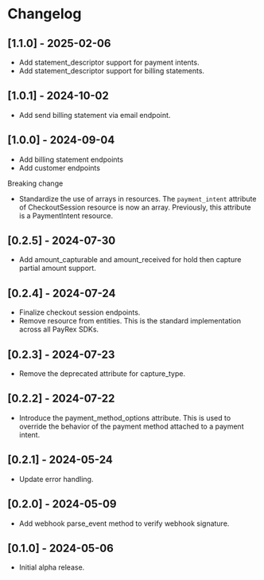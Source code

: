# Changelog

## [1.1.0] - 2025-02-06

- Add statement_descriptor support for payment intents.
- Add statement_descriptor support for billing statements.

## [1.0.1] - 2024-10-02

- Add send billing statement via email endpoint.

## [1.0.0] - 2024-09-04

- Add billing statement endpoints
- Add customer endpoints

Breaking change
- Standardize the use of arrays in resources. The `payment_intent` attribute of CheckoutSession resource is now an array. Previously, this attribute is a PaymentIntent resource.

## [0.2.5] - 2024-07-30

- Add amount_capturable and amount_received for hold then capture partial amount support.

## [0.2.4] - 2024-07-24

- Finalize checkout session endpoints.
- Remove resource from entities. This is the standard implementation across all PayRex SDKs.

## [0.2.3] - 2024-07-23

- Remove the deprecated attribute for capture_type.

## [0.2.2] - 2024-07-22

- Introduce the payment_method_options attribute. This is used to override the behavior of the payment method attached to a payment intent.

## [0.2.1] - 2024-05-24

- Update error handling.

## [0.2.0] - 2024-05-09

- Add webhook parse_event method to verify webhook signature.

## [0.1.0] - 2024-05-06

- Initial alpha release.
